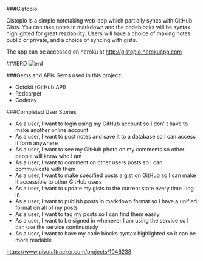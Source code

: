 ###Gistopio

Gistopio is a simple notetaking web-app which partially syncs with GitHub Gists. You can take notes in markdown and the codeblocks will be syntax highlighted for great readability. Users will have a choice of making notes public or private, and a choice of syncing with gists.

The app can be accessed on heroku at http://gistopio.herokuapp.com

###ERD
![erd](http://okaoka.miraiserver.com/ga/project1.jpg)

###Gems and APIs
Gems used in this project:

- Octokit (GitHub API)
- Redcarpet
- Coderay

###Completed User Stories

- As a user, I want to login using my GitHub account so I don' t have to make another online account
- As a user, I want to post notes and save it to a database so I can access it form anywhere
- As a user, I want to see my GitHub photo on my comments so other people will know who I am
- As a user, I want to comment on other users posts so I can communicate with them
- As a user, I want to make specified posts a gist on GitHub so I can make it accessible to other GitHub users
- As a user, I want to update my gists to the current state every time I log in
- As a user, I want to publish posts in markdown format so I have a unified format on all of my posts
- As a user, I want to tag my posts so I can find them easily
- As a user, I want to be signed in whenever I am using the service so I can use the service continuously
- As a user, I want to have my code blocks syntax highlighted so it can be more readable

https://www.pivotaltracker.com/projects/1046238

